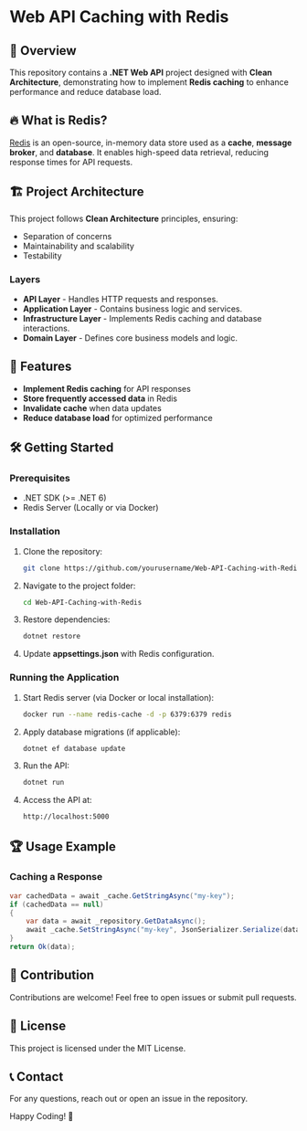 # Web API Caching with Redis

## 📌 Overview
This repository contains a **.NET Web API** project designed with **Clean Architecture**, demonstrating how to implement **Redis caching** to enhance performance and reduce database load.

## 🔥 What is Redis?
[Redis](https://redis.io/) is an open-source, in-memory data store used as a **cache**, **message broker**, and **database**. It enables high-speed data retrieval, reducing response times for API requests.

## 🏗️ Project Architecture
This project follows **Clean Architecture** principles, ensuring:
- Separation of concerns
- Maintainability and scalability
- Testability

### Layers
- **API Layer** - Handles HTTP requests and responses.
- **Application Layer** - Contains business logic and services.
- **Infrastructure Layer** - Implements Redis caching and database interactions.
- **Domain Layer** - Defines core business models and logic.

## 🚀 Features
- **Implement Redis caching** for API responses
- **Store frequently accessed data** in Redis
- **Invalidate cache** when data updates
- **Reduce database load** for optimized performance

## 🛠️ Getting Started
### Prerequisites
- .NET SDK (>= .NET 6)
- Redis Server (Locally or via Docker)

### Installation
1. Clone the repository:
   ```sh
   git clone https://github.com/yourusername/Web-API-Caching-with-Redis.git
   ```
2. Navigate to the project folder:
   ```sh
   cd Web-API-Caching-with-Redis
   ```
3. Restore dependencies:
   ```sh
   dotnet restore
   ```
4. Update **appsettings.json** with Redis configuration.

### Running the Application
1. Start Redis server (via Docker or local installation):
   ```sh
   docker run --name redis-cache -d -p 6379:6379 redis
   ```
2. Apply database migrations (if applicable):
   ```sh
   dotnet ef database update
   ```
3. Run the API:
   ```sh
   dotnet run
   ```
4. Access the API at:
   ```sh
   http://localhost:5000
   ```

## 🏆 Usage Example
### Caching a Response
```csharp
var cachedData = await _cache.GetStringAsync("my-key");
if (cachedData == null)
{
    var data = await _repository.GetDataAsync();
    await _cache.SetStringAsync("my-key", JsonSerializer.Serialize(data), cacheOptions);
}
return Ok(data);
```

## 🎯 Contribution
Contributions are welcome! Feel free to open issues or submit pull requests.

## 📜 License
This project is licensed under the MIT License.

## 📞 Contact
For any questions, reach out or open an issue in the repository.

Happy Coding! 🚀

